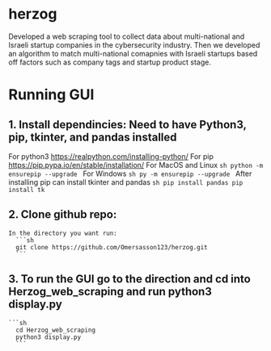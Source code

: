 # herzog
Developed a web scraping tool to collect data about multi-national and Israeli startup companies in the cybersecurity industry. 
Then we developed an algorithm to match multi-national comapnies with Israeli startups based off factors such as company tags and startup product stage.

# Running GUI
## 1. Install dependincies: Need to have Python3, pip, tkinter, and pandas installed
  For python3 https://realpython.com/installing-python/ 
  For pip https://pip.pypa.io/en/stable/installation/ 
    For MacOS and Linux
      ```sh
      python -m ensurepip --upgrade
      ```
    For Windows
      ```sh
      py -m ensurepip --upgrade
      ```
  After installing pip can install tkinter and pandas 
     ```sh
      pip install pandas
      pip install tk
      ```
## 2. Clone github repo: 
    In the directory you want run: 
      ```sh
      git clone https://github.com/Omersasson123/herzog.git
      ```
## 3. To run the GUI go to the direction and cd into Herzog_web_scraping and run python3 display.py
    ```sh
      cd Herzog_web_scraping
      python3 display.py
      ```
